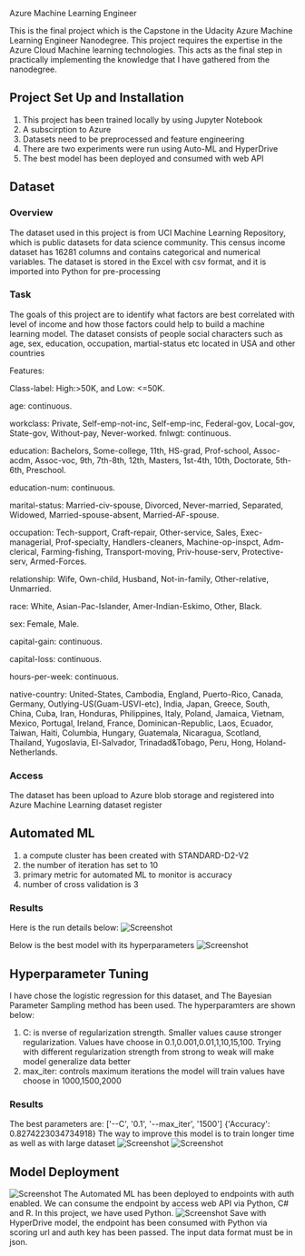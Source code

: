 Azure Machine Learning Engineer

This is the final project which is the Capstone in the Udacity Azure Machine Learning Engineer Nanodegree. 
This project requires the expertise in the Azure Cloud Machine learning technologies. 
This acts as the final step in practically implementing the knowledge that I have gathered from the nanodegree.

## Project Set Up and Installation
1. This project has been trained locally by using Jupyter Notebook
2. A subscirption to Azure
3. Datasets need to be preprocessed and feature engineering
4. There are two experiments were run using Auto-ML and HyperDrive
5. The best model has been deployed and consumed with web API
## Dataset

### Overview
The dataset used in this project is from UCI Machine Learning Repository, which is public datasets for data science community. 
This census income dataset has 16281 columns and contains categorical and numerical variables. 
The dataset is stored in the Excel with csv format, and it is imported into Python for pre-processing 

### Task
The goals of this project are to identify what factors are best correlated with level of income and how those factors could help to build a machine learning model. 
The dataset consists of people social characters such as age, sex, education, occupation, martial-status etc located in USA and other countries

Features:

Class-label: High:>50K, and Low: <=50K.

age: continuous.

workclass: Private, Self-emp-not-inc, Self-emp-inc, Federal-gov, Local-gov, State-gov, Without-pay, Never-worked.
fnlwgt: continuous.

education: Bachelors, Some-college, 11th, HS-grad, Prof-school, Assoc-acdm, Assoc-voc, 9th, 7th-8th, 12th, Masters, 1st-4th, 10th, Doctorate, 5th-6th, Preschool.

education-num: continuous.

marital-status: Married-civ-spouse, Divorced, Never-married, Separated, Widowed, Married-spouse-absent, Married-AF-spouse.

occupation: Tech-support, Craft-repair, Other-service, Sales, Exec-managerial, Prof-specialty, Handlers-cleaners, Machine-op-inspct, Adm-clerical, Farming-fishing, Transport-moving, Priv-house-serv, Protective-serv, Armed-Forces.

relationship: Wife, Own-child, Husband, Not-in-family, Other-relative, Unmarried.

race: White, Asian-Pac-Islander, Amer-Indian-Eskimo, Other, Black.

sex: Female, Male.

capital-gain: continuous.

capital-loss: continuous.

hours-per-week: continuous.

native-country: United-States, Cambodia, England, Puerto-Rico, Canada, Germany, Outlying-US(Guam-USVI-etc), India, Japan, Greece, South, China, Cuba, Iran, Honduras, Philippines, Italy, Poland, Jamaica, Vietnam, Mexico, Portugal, Ireland, France, Dominican-Republic, Laos, Ecuador, Taiwan, Haiti, Columbia, Hungary, Guatemala, Nicaragua, Scotland, Thailand, Yugoslavia, El-Salvador, Trinadad&Tobago, Peru, Hong, Holand-Netherlands.


### Access
The dataset has been upload to Azure blob storage and registered into Azure Machine Learning dataset register

## Automated ML
1. a compute cluster has been created with STANDARD-D2-V2
2. the number of iteration has set to 10
3. primary metric for automated ML to monitor is accuracy
4. number of cross validation is 3

### Results
Here is the run details below:
![Screenshot](./img/auto-run-details.png)

Below is the best model with its hyperparameters
![Screenshot](./img/auto-bestrun.png)

## Hyperparameter Tuning
I have chose the logistic regression for this dataset, and The Bayesian Parameter Sampling method has been used. 
The hyperparamters are shown below:
1. C: is nverse of regularization strength. Smaller values cause stronger regularization. 
      Values have choose in 0.1,0.001,0.01,1,10,15,100.
      Trying with different regularization strength from strong to weak will make model generalize data better
2. max_iter: controls maximum iterations the model will train
             values have choose in 1000,1500,2000

### Results
The best parameters are:
['--C', '0.1', '--max_iter', '1500']
{'Accuracy': 0.8274223034734918}
The way to improve this model is to train longer time as well as with large dataset
![Screenshot](./img/hd-run-details.png)
![Screenshot](./img/hd-bestrun.png)

## Model Deployment
![Screenshot](./img/auto-endpoint.png)
The Automated ML has been deployed to endpoints with auth enabled. We can consume the endpoint by access web API via
Python, C# and R. In this project, we have used Python.
![Screenshot](./img/hd-endpoint.png)
Save with HyperDrive model, the endpoint has been consumed with Python via scoring url and auth key has been passed. 
The input data format must be in json.

